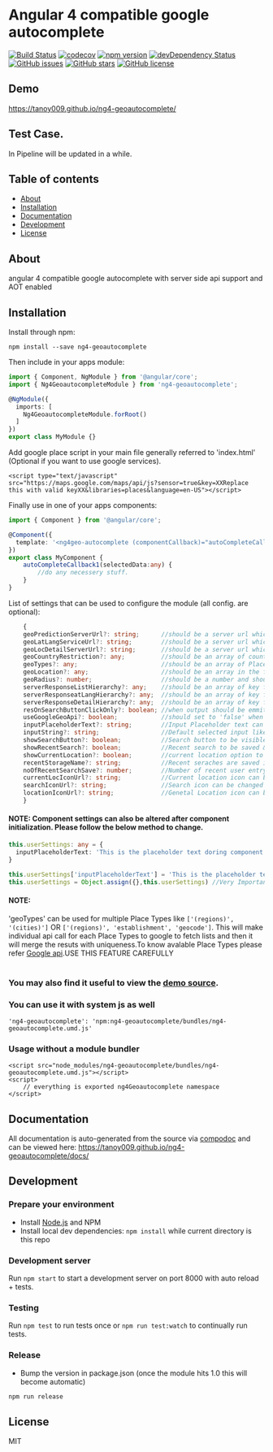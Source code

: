 ﻿# Angular 4 compatible google autocomplete
[![Build Status](https://travis-ci.org/tanoy009/ng4-geoautocomplete.svg?branch=master)](https://travis-ci.org/tanoy009/ng4-geoautocomplete)
[![codecov](https://codecov.io/gh/tanoy009/ng4-geoautocomplete/branch/master/graph/badge.svg)](https://codecov.io/gh/tanoy009/ng4-geoautocomplete)
[![npm version](https://badge.fury.io/js/ng4-geoautocomplete.svg)](http://badge.fury.io/js/ng4-geoautocomplete)
[![devDependency Status](https://david-dm.org/tanoy009/ng4-geoautocomplete/dev-status.svg)](https://david-dm.org/tanoy009/ng4-geoautocomplete?type=dev)
[![GitHub issues](https://img.shields.io/github/issues/tanoy009/ng4-geoautocomplete.svg)](https://github.com/tanoy009/ng4-geoautocomplete/issues)
[![GitHub stars](https://img.shields.io/github/stars/tanoy009/ng4-geoautocomplete.svg)](https://github.com/tanoy009/ng4-geoautocomplete/stargazers)
[![GitHub license](https://img.shields.io/badge/license-MIT-blue.svg)](https://raw.githubusercontent.com/tanoy009/ng4-geoautocomplete/master/LICENSE)

## Demo
https://tanoy009.github.io/ng4-geoautocomplete/

## Test Case.
In Pipeline will be updated in a while.

## Table of contents

- [About](#about)
- [Installation](#installation)
- [Documentation](#documentation)
- [Development](#development)
- [License](#license)

## About

angular 4 compatible google autocomplete with server side api support and AOT enabled

## Installation

Install through npm:
```
npm install --save ng4-geoautocomplete
```

Then include in your apps module:

```typescript
import { Component, NgModule } from '@angular/core';
import { Ng4GeoautocompleteModule } from 'ng4-geoautocomplete';

@NgModule({
  imports: [
    Ng4GeoautocompleteModule.forRoot()
  ]
})
export class MyModule {}
```
Add google place script in your main file generally referred to 'index.html' (Optional if you want to use google services).

```
<script type="text/javascript" src="https://maps.google.com/maps/api/js?sensor=true&key=XXReplace this with valid keyXX&libraries=places&language=en-US"></script>
```

Finally use in one of your apps components:
```typescript
import { Component } from '@angular/core';

@Component({
  template: '<ng4geo-autocomplete (componentCallback)="autoCompleteCallback1($event)"></ng4geo-autocomplete>'
})
export class MyComponent {
	autoCompleteCallback1(selectedData:any) {
		//do any necessery stuff.
	}
}
```

List of settings that can be used to configure the module (all config. are optional):
```typescript
	{
    geoPredictionServerUrl?: string;      //should be a server url which returns list of places upon input query (GET request)
    geoLatLangServiceUrl?: string;        //should be a server url which returns place object upon lat and lon. (GET request)
    geoLocDetailServerUrl?: string;       //should be a server url which returns place details upon placeID received by 'geoPredictionServerUrl' (GET request)
    geoCountryRestriction?: any;          //should be an array of country code where search should be restricted like ['in', 'us', 'pr', 'vi', 'gu', 'mp'] *(Default: 'no restriction')*
    geoTypes?: any;                       //should be an array of Place types defined by [Google api](https://developers.google.com/places/web-service/autocomplete#place_types).
    geoLocation?: any;                    //should be an array in the format [latitude,longitude]. This feature will not work if country restriction is implimented.
    geoRadius?: number;                   //should be a number and should only be used with 'geoLocation'.
    serverResponseListHierarchy?: any;    //should be an array of key from where 'geoPredictionServer' data should be extracted. (see Example.)
    serverResponseatLangHierarchy?: any;  //should be an array of key from where 'geoLatLangService' data should be extracted. (see Example.)
    serverResponseDetailHierarchy?: any;  //should be an array of key from where 'geoLocDetailSerice' data should be extracted. (see Example.)
    resOnSearchButtonClickOnly?: boolean; //when output should be emmited when search button clicked only.
    useGoogleGeoApi?: boolean;            //should set to 'false' when server urls to be used instade of google api. *(Default: true)*
    inputPlaceholderText?: string;        //Input Placeholder text can be changed *(Default: 'Enter Area Name')*
    inputString?: string;                 //Default selected input like prefefined address. *(Default: ''). See Example 3 in Demo after 10 sec*
    showSearchButton?: boolean;           //Search button to be visible or not. *(Default: true)*
    showRecentSearch?: boolean;           //Recent search to be saved & shown to user or not. *(Default: true)*
    showCurrentLocation?: boolean;        //current location option to be visible or not. *(Default: true)*
    recentStorageName?: string;           //Recent seraches are saved in browser localsorage. The key value which is used by the module to save can be changed. *(Default: 'recentSearches')*
    noOfRecentSearchSave?: number;        //Number of recent user entry to be saved . *(Default: 5)*
    currentLocIconUrl?: string;           //Current location icon can be changed *(Should be an image url or svg url)*
    searchIconUrl?: string;               //Search icon can be changed *(Should be an image url or svg url)*
    locationIconUrl?: string;             //Genetal Location icon can be changed *(Should be an image or svg url)*
	}
```
#### NOTE: Component settings can also be altered after component initialization. Please follow the below method to change.
```typescript
this.userSettings: any = {
  inputPlaceholderText: 'This is the placeholder text doring component initialization'
}

this.userSettings['inputPlaceholderText'] = 'This is the placeholder text after doing some external operation after some time';
this.userSettings = Object.assign({},this.userSettings) //Very Important Line to add after modifying settings.
```

#### NOTE: 
'geoTypes' can be used for multiple Place Types like `['(regions)', '(cities)']` OR `['(regions)', 'establishment', 'geocode']`. This will make individual api call for each Place Types to google to fetch lists and then it will merge the resuts with uniqueness.To know avalable Place Types please refer [Google api](https://developers.google.com/places/web-service/autocomplete#place_types).USE THIS FEATURE CAREFULLY<br/><br/>
### You may also find it useful to view the [demo source](https://github.com/tanoy009/ng4-geoautocomplete/blob/master/demo/demo.component.ts).

### You can use it with system js as well

`'ng4-geoautocomplete': 'npm:ng4-geoautocomplete/bundles/ng4-geoautocomplete.umd.js'`

### Usage without a module bundler
```
<script src="node_modules/ng4-geoautocomplete/bundles/ng4-geoautocomplete.umd.js"></script>
<script>
    // everything is exported ng4Geoautocomplete namespace
</script>
```

## Documentation
All documentation is auto-generated from the source via [compodoc](https://compodoc.github.io/compodoc/) and can be viewed here:
https://tanoy009.github.io/ng4-geoautocomplete/docs/

## Development

### Prepare your environment
* Install [Node.js](http://nodejs.org/) and NPM
* Install local dev dependencies: `npm install` while current directory is this repo

### Development server
Run `npm start` to start a development server on port 8000 with auto reload + tests.

### Testing
Run `npm test` to run tests once or `npm run test:watch` to continually run tests.

### Release
* Bump the version in package.json (once the module hits 1.0 this will become automatic)
```bash
npm run release
```

## License

MIT
